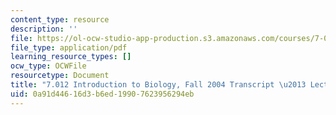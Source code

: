 ```yaml
---
content_type: resource
description: ''
file: https://ol-ocw-studio-app-production.s3.amazonaws.com/courses/7-01sc-fundamentals-of-biology-fall-2011/0a91d44616d3b6ed19907623956294eb_7_0122004L13.pdf
file_type: application/pdf
learning_resource_types: []
ocw_type: OCWFile
resourcetype: Document
title: "7.012 Introduction to Biology, Fall 2004 Transcript \u2013 Lecture 13"
uid: 0a91d446-16d3-b6ed-1990-7623956294eb
---
```

